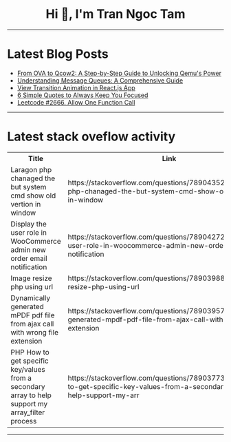 <h1 align="center">Hi 👋, I'm Tran Ngoc Tam</h1>

---

# Latest Blog Posts 
<!-- BLOG-POST-LIST:START -->
- [From OVA to Qcow2: A Step-by-Step Guide to Unlocking Qemu&#39;s Power](https://dev.to/ken_mwaura1/from-ova-to-qcow2-a-step-by-step-guide-to-unlocking-qemus-power-eoi)
- [Understanding Message Queues: A Comprehensive Guide](https://dev.to/keploy/understanding-message-queues-a-comprehensive-guide-2ln4)
- [View Transition Animation in React.js App](https://dev.to/ctnr/using-view-transitions-in-reactjs-1064)
- [6 Simple Quotes to Always Keep You Focused](https://dev.to/soulis98/6-simple-quotes-to-always-keep-you-focused-5eji)
- [Leetcode #2666. Allow One Function Call](https://dev.to/susangithaigan/leetcode-2666-allow-one-function-call-455g)
<!-- BLOG-POST-LIST:END -->

---

# Latest stack oveflow activity
<table>
  <tr><th>Title</th><th>Link</th></tr>
  <!-- STACKOVERFLOW:START --><tr><td>Laragon php chanaged the but system cmd show old vertion in window</td><td>https://stackoverflow.com/questions/78904352/laragon-php-chanaged-the-but-system-cmd-show-old-vertion-in-window</td></tr><tr><td>Display the user role in WooCommerce admin new order email notification</td><td>https://stackoverflow.com/questions/78904272/display-the-user-role-in-woocommerce-admin-new-order-email-notification</td></tr><tr><td>Image resize php using url</td><td>https://stackoverflow.com/questions/78903988/image-resize-php-using-url</td></tr><tr><td>Dynamically generated mPDF pdf file from ajax call with wrong file extension</td><td>https://stackoverflow.com/questions/78903957/dynamically-generated-mpdf-pdf-file-from-ajax-call-with-wrong-file-extension</td></tr><tr><td>PHP How to get specific key/values from a secondary array to help support my array_filter process</td><td>https://stackoverflow.com/questions/78903773/php-how-to-get-specific-key-values-from-a-secondary-array-to-help-support-my-arr</td></tr><!-- STACKOVERFLOW:END -->
</table>

---


